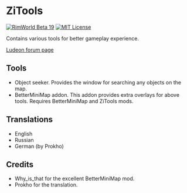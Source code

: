 # ZiTools
[![RimWorld Beta 19](https://img.shields.io/badge/RimWorld-Beta%20v0.19-green.svg?longCache=true&style=plastic)](http://rimworldgame.com/) 
[![MIT License](https://img.shields.io/badge/license-MIT-lightgray.svg?style=flat)](./LICENSE) 

Contains various tools for better gameplay experience.

[Ludeon forum page](https://ludeon.com/forums/index.php?topic=45972.0)

## Tools
- Object seeker. Provides the window for searching any objects on the map.
- BetterMiniMap addon. This addon provides extra overlays for above tools. Requires BetterMiniMap and ZiTools mods.

## Translations
- English
- Russian
- German (by Prokho)

## Credits
- Why_is_that for the excellent BetterMiniMap mod.
- Prokho for the translation.

